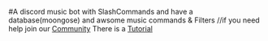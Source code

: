 #A discord music bot with SlashCommands and have a database(moongose) and awsome music commands & Filters 
//if you need help join our [Community](https://discord.gg/gGzf9t3d6G)
There is a [Tutorial](https://youtu.be/2JIip8ugY6w)
